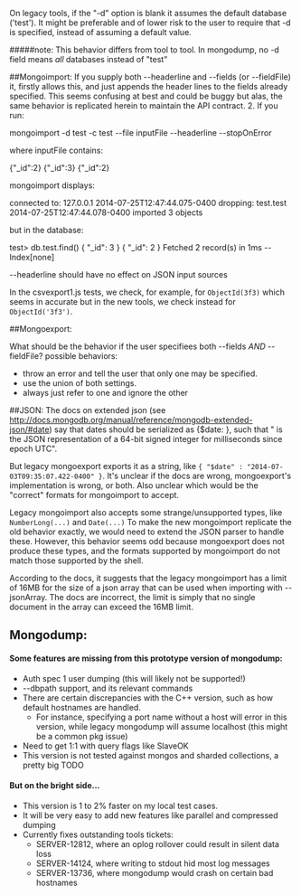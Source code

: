On legacy tools, if the "-d" option is blank it assumes the default database ('test'). It might be preferable and of lower risk to the user to require that -d is specified, instead of assuming a default value.

#####note: This behavior differs from tool to tool. In mongodump, no -d field means *all* databases instead of "test"

##Mongoimport:
If you supply both --headerline and --fields
(or --fieldFile) it, firstly allows this, and just appends the header
lines to the fields already specified.
This seems confusing at best and could be buggy but alas, the same
behavior is replicated herein to maintain the API contract.
2. If you run:

mongoimport -d test    -c test  --file inputFile  --headerline --stopOnError

where inputFile contains:

{"_id":2}
{"_id":3}
{"_id":2}

mongoimport displays:

connected to: 127.0.0.1
2014-07-25T12:47:44.075-0400 dropping: test.test
2014-07-25T12:47:44.078-0400 imported 3 objects

but in the database:

test> db.test.find()
{
  "_id": 3
}
{
  "_id": 2
}
Fetched 2 record(s) in 1ms -- Index[none]

--headerline should have no effect on JSON input sources

In the csvexport1.js tests, we check, for example, for `ObjectId(3f3)` which seems in accurate but in the new tools, we check instead for `ObjectId('3f3')`.

##Mongoexport:

What should be the behavior if the user specifiees both --fields *AND* --fieldFile?
possible behaviors:
   * throw an error and tell the user that only one may be specified.
   * use the union of both settings.
   * always just refer to one and ignore the other

##JSON:
The docs on extended json (see http://docs.mongodb.org/manual/reference/mongodb-extended-json/#date) say that dates should be serialized as {$date: <date>}, such that "<date> is the JSON representation of a 64-bit signed integer for milliseconds since epoch UTC".

But legacy mongoexport exports it as a string, like `{ "$date" : "2014-07-03T09:35:07.422-0400" }`. 
It's unclear if the docs are wrong, mongoexport's implementation is wrong, or both.  Also unclear which would be the "correct" formats for mongoimport to accept.

Legacy mongoimport also accepts some strange/unsupported types, like `NumberLong(...)` and `Date(...)`
To make the new mongoimport replicate the old behavior exactly, we would need to extend the JSON parser to handle these. However, this behavior seems odd because mongoexport does not produce these types, and the formats supported by mongoimport do not match those supported by the shell.

According to the docs, it suggests that the legacy mongoimport has a limit of 16MB for the size of a json array that can be used when importing with --jsonArray. The docs are incorrect, the limit is simply that no single document in the array can exceed the 16MB limit.

## Mongodump:
#### Some features are missing from this prototype version of mongodump:
* Auth spec 1 user dumping (this will likely not be supported!)
* --dbpath support, and its relevant commands
* There are certain discrepancies with the C++ version, such as how default hostnames are handled.
  * For instance, specifying a port name without a host will error in this version,
    while legacy mongodump will assume localhost (this might be a common pkg issue)
* Need to get 1:1 with query flags like SlaveOK
* This version is not tested against mongos and sharded collections, a pretty big TODO

#### But on the bright side...
* This version is 1 to 2% faster on my local test cases.
* It will be very easy to add new features like parallel and compressed dumping
* Currently fixes outstanding tools tickets:
  * SERVER-12812, where an oplog rollover could result in silent data loss
  * SERVER-14124, where writing to stdout hid most log messages
  * SERVER-13736, where mongodump would crash on certain bad hostnames

